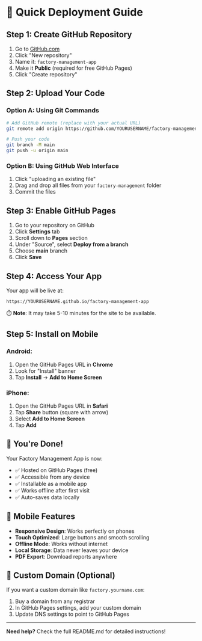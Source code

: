 # 🚀 Quick Deployment Guide

## Step 1: Create GitHub Repository

1. Go to [GitHub.com](https://github.com)
2. Click "New repository"
3. Name it: `factory-management-app`
4. Make it **Public** (required for free GitHub Pages)
5. Click "Create repository"

## Step 2: Upload Your Code

### Option A: Using Git Commands
```bash
# Add GitHub remote (replace with your actual URL)
git remote add origin https://github.com/YOURUSERNAME/factory-management-app.git

# Push your code
git branch -M main
git push -u origin main
```

### Option B: Using GitHub Web Interface
1. Click "uploading an existing file"
2. Drag and drop all files from your `factory-management` folder
3. Commit the files

## Step 3: Enable GitHub Pages

1. Go to your repository on GitHub
2. Click **Settings** tab
3. Scroll down to **Pages** section
4. Under "Source", select **Deploy from a branch**
5. Choose **main** branch
6. Click **Save**

## Step 4: Access Your App

Your app will be live at:
```
https://YOURUSERNAME.github.io/factory-management-app
```

⏱️ **Note**: It may take 5-10 minutes for the site to be available.

## Step 5: Install on Mobile

### Android:
1. Open the GitHub Pages URL in **Chrome**
2. Look for "Install" banner
3. Tap **Install** → **Add to Home Screen**

### iPhone:
1. Open the GitHub Pages URL in **Safari**
2. Tap **Share** button (square with arrow)
3. Select **Add to Home Screen**
4. Tap **Add**

## 🎉 You're Done!

Your Factory Management App is now:
- ✅ Hosted on GitHub Pages (free)
- ✅ Accessible from any device
- ✅ Installable as a mobile app
- ✅ Works offline after first visit
- ✅ Auto-saves data locally

## 📱 Mobile Features

- **Responsive Design**: Works perfectly on phones
- **Touch Optimized**: Large buttons and smooth scrolling
- **Offline Mode**: Works without internet
- **Local Storage**: Data never leaves your device
- **PDF Export**: Download reports anywhere

## 🔧 Custom Domain (Optional)

If you want a custom domain like `factory.yourname.com`:
1. Buy a domain from any registrar
2. In GitHub Pages settings, add your custom domain
3. Update DNS settings to point to GitHub Pages

---

**Need help?** Check the full README.md for detailed instructions!